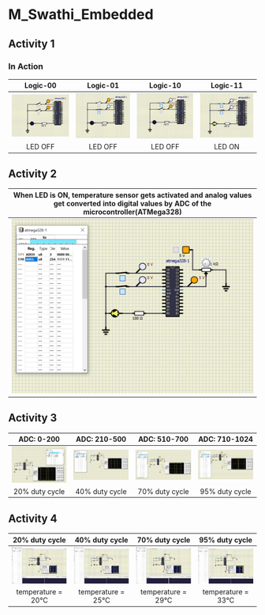 # M_Swathi_Embedded

## Activity 1

### In Action

|Logic-00|Logic-01|Logic-10|Logic-11|  
|:--:|:--:|:--:|:--:|  
|![Logic-00](simulation/Logic_00.PNG)|![Logic-01](simulation/Logic_01.PNG)|![Logic-10](simulation/Logic_10.PNG)|![Logic-11](simulation/Logic_11.PNG)|  
|LED OFF|LED OFF|LED OFF|LED ON| 

## Activity 2

| When LED is ON, temperature sensor gets activated and analog values get converted into digital values by ADC of the microcontroller(ATMega328)|
|:--:|
|![image](Images/Activity2/Activity2.PNG)|

## Activity 3

|ADC: 0-200|ADC: 210-500|ADC: 510-700|ADC: 710-1024|
|:--:|:--:|:--:|:--:|
|![image](https://github.com/Swathi2709/M_Swathi_Embedded/blob/main/Images/Activity3/Activity3_PWM_20%25.PNG)|![image](https://github.com/Swathi2709/M_Swathi_Embedded/blob/main/Images/Activity3/Activity3_PWM_40%25.PNG)|![image](https://github.com/Swathi2709/M_Swathi_Embedded/blob/main/Images/Activity3/Activity3_PWM_70%25.PNG)|![image](https://github.com/Swathi2709/M_Swathi_Embedded/blob/main/Images/Activity3/Activity3_PWM_95%25.PNG)|
|20% duty cycle|40% duty cycle|70% duty cycle|95% duty cycle|

## Activity 4

|20% duty cycle|40% duty cycle|70% duty cycle|95% duty cycle|
|:--:|:--:|:--:|:--:|
|![image](https://github.com/260007/Embedded_C_project/blob/main/Images/Activity4/Activity4_temp_20.png)|![image](https://github.com/260007/Embedded_C_project/blob/main/Images/Activity4/Activity4_temp_25.png)|![image](https://github.com/260007/Embedded_C_project/blob/main/Images/Activity4/Activity4_temp_29.png)|![image](https://github.com/260007/Embedded_C_project/blob/main/Images/Activity4/Activity4_temp_33.png)|
|temperature = 20°C|temperature = 25°C|temperature = 29°C|temperature = 33°C|
